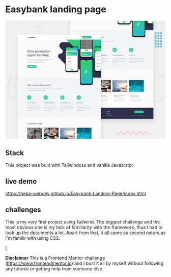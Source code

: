 # Easybank landing page

![Design preview for the Easybank landing page coding challenge](./design/desktop-preview.jpg)

## Stack

This project was built with Tailwindcss and vanilla Javascript

## live demo
https://heba-webdev.github.io/Easybank-Landing-Page/index.html
## challenges 

This is my very first project using Tailwind. The biggest challenge and the
most obvious one is my lack of familiarity with the framework, thus I had
to look up the documents a lot. Apart from that, it all came as second nature
as I'm familir with using CSS. 

[

**Disclaimer**
This is a Frontend Mentor challenge (https://www.frontendmentor.io) and I built
it all by myself without following any tutorial or getting help from someone else.

